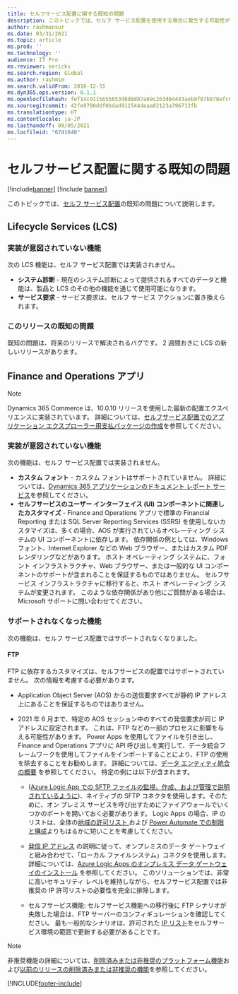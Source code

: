 ```yaml
---
title: セルフサービス配置に関する既知の問題
description: このトピックでは、セルフ サービス配置を使用する場合に発生する可能性がある既知の問題を一覧表示します。
author: rashmansur
ms.date: 03/31/2021
ms.topic: article
ms.prod: ''
ms.technology: ''
audience: IT Pro
ms.reviewer: sericks
ms.search.region: Global
ms.author: rashmim
ms.search.validFrom: 2018-12-31
ms.dyn365.ops.version: 8.1.1
ms.openlocfilehash: fef14c9115655653d8d8d87a69c263d8d443aeb8f07b878efc6cfa33557f493e
ms.sourcegitcommit: 42fe9790ddf0bdad911544deaa82123a396712fb
ms.translationtype: HT
ms.contentlocale: ja-JP
ms.lasthandoff: 08/05/2021
ms.locfileid: "6741640"
---
```

# <a name="known-issues-with-self-service-deployment"></a>セルフサービス配置に関する既知の問題

[!include[banner](../includes/banner.md)]
[!include [banner](../includes/limited-availability.md)]

このトピックでは、[セルフ サービス配置](infrastructure-stack.md)の既知の問題について説明します。

## <a name="lifecycle-services-lcs"></a>Lifecycle Services (LCS)

### <a name="features-not-intended-to-be-implemented"></a>実装が意図されていない機能
次の LCS 機能は、セルフ サービス配置では実装されません。

- **システム診断** - 現在のシステム診断によって提供されるすべてのデータと機能は、製品と LCS のその他の機能を通じて使用可能になります。 
 - **サービス要求** - サービス要求は、セルフ サービス アクションに置き換えられます。 

### <a name="known-issues-in-this-release"></a>このリリースの既知の問題
既知の問題は、将来のリリースで解決されるバグです。 2 週間おきに LCS の新しいリリースがあります。

## <a name="finance-and-operations-apps"></a>Finance and Operations アプリ 

> [!NOTE]
> Dynamics 365 Commerce は、10.0.10 リリースを使用した最新の配置エクスペリエンスに実装されています。 詳細については、[セルフサービス配置でのアプリケーション エクスプローラー用支払パッケージの作成](../../../commerce/dev-itpro/payment-connector-package.md)を参照してください。

### <a name="features-not-intended-to-be-implemented"></a>実装が意図されていない機能
次の機能は、セルフ サービス配置では実装されません。

- **カスタム フォント** - カスタム フォントはサポートされていません。 詳細については、[Dynamics 365 アプリケーションのドキュメント レポート サービス](../analytics/reporting-experience-iias-environments.md)を参照してください。
- **セルフサービスのユーザー インターフェイス (UI) コンポーネントに関連したカスタマイズ** - Finance and Operations アプリで標準の Financial Reporting または SQL Server Reporting Services (SSRS) を使用しないカスタマイズは、多くの場合、AOS が実行されているオペレーティング システムの UI コンポーネントに依存します。 依存関係の例としては、Windows フォント、Internet Explorer などの Web ブラウザー、またはカスタム PDF レンダリングなどがあります。 ホスト オペレーティング システムに、フォント インフラストラクチャ、Web ブラウザー、または一般的な UI コンポーネントのサポートが含まれることを保証するものではありません。 セルフサービス インフラストラクチャに移行すると、ホスト オペレーティング システムが変更されます。 このような依存関係があり他にご質問がある場合は、Microsoft サポートに問い合わせてください。

### <a name="features-no-longer-supported"></a>サポートされなくなった機能
次の機能は、セルフ サービス配置ではサポートされなくなりました。

#### <a name="ftp"></a>FTP
FTP に依存するカスタマイズは、セルフサービスの配置ではサポートされていません。 次の情報を考慮する必要があります。

- Application Object Server (AOS) からの送信要求すべてが静的 IP アドレス上にあることを保証するものではありません。 

- 2021 年 6 月まで、特定の AOS セッション中のすべての発信要求が同じ IP アドレスに設定されます。 これは、FTP などの一部のプロセスに影響を与える可能性があります。 Power Apps を使用してファイルを引き出し、Finance and Operations アプリに API 呼び出しを実行して、データ統合フレームワークを使用してファイルをインポートすることにより、FTP の使用を除去することをお勧めします。 詳細については、[データ エンティティ統合の概要](../data-entities/integration-overview.md) を参照してください。 特定の例には以下が含まれます。

  - ([Azure Logic App での SFTP ファイルの監視、作成、および管理で説明されているように](/azure/connectors/connectors-create-api-sftp))、ネイティブの SFTP コネクタを使用します。そのために、オン プレミス サービスを呼び出すためにファイアウォールでいくつかのポートを開いておく必要があります。 Logic Apps の場合、IP のリストは、全体の[地域の許可リスト ](/azure/logic-apps/logic-apps-limits-and-config#outbound)および [Power Automate での制限と構成](/power-automate/limits-and-config#logic-apps)よりもはるかに短いことを考慮してください。

  - [発信 IP アドレス](/azure/logic-apps/logic-apps-limits-and-config#outbound) の説明に従って、オンプレミスのデータ ゲートウェイと組み合わせて、「ローカル ファイルシステム」コネクタを使用します。 詳細については、[Azure Logic Apps のオンプレミス データ ゲートウェイのインストール](/azure/logic-apps/logic-apps-gateway-install) を参照してください。 このソリューションでは、非常に高いセキュリティ レベルを維持しながら、セルフサービス配置では非推奨の IP 許可リストの必要性を完全に排除します。

  - セルフサービス機能: セルフサービス機能への移行後に FTP シナリオが失敗した場合は、FTP サーバーのコンフィギュレーションを確認してください。 最も一般的なシナリオは、許可された [IP リスト](deploymentFAQ.md#for-my-microsoft-managed-environments-i-have-external-components-that-have-dependencies-on-an-explicit-outbound-ip-safe-list-how-can-i-ensure-my-service-is-not-impacted-after-the-move-to-self-service-deployment)をセルフサービス環境の範囲で更新する必要があることです。

> [!NOTE]
> 非推奨機能の詳細については、[削除済みまたは非推奨のプラットフォーム機能](../get-started/removed-deprecated-features-platform-updates.md)および[以前のリリースの削除済みまたは非推奨の機能](../migration-upgrade/deprecated-features.md)を参照してください。


[!INCLUDE[footer-include](../../../includes/footer-banner.md)]